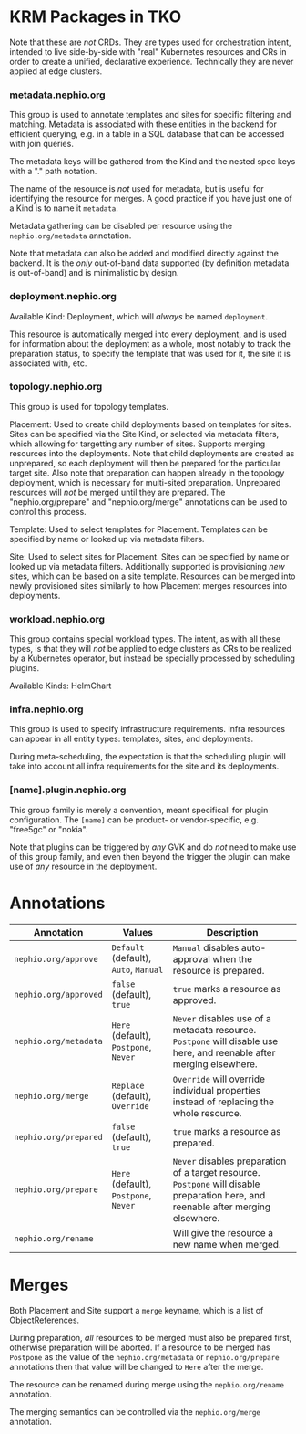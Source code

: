 KRM Packages in TKO
===================

Note that these are *not* CRDs. They are types used for orchestration intent, intended to live
side-by-side with "real" Kubernetes resources and CRs in order to create a unified, declarative
experience. Technically they are never applied at edge clusters.

### metadata.nephio.org

This group is used to annotate templates and sites for specific filtering and matching.
Metadata is associated with these entities in the backend for efficient querying, e.g. in a table
in a SQL database that can be accessed with join queries.

The metadata keys will be gathered from the Kind and the nested spec keys with a "." path notation.

The name of the resource is *not* used for metadata, but is useful for identifying the resource for
merges. A good practice if you have just one of a Kind is to name it `metadata`.

Metadata gathering can be disabled per resource using the `nephio.org/metadata` annotation.

Note that metadata can also be added and modified directly against the backend. It is the *only*
out-of-band data supported (by definition metadata is out-of-band) and is minimalistic by design.

### deployment.nephio.org

Available Kind: Deployment, which will *always* be named `deployment`.

This resource is automatically merged into every deployment, and is used for information about the
deployment as a whole, most notably to track the preparation status, to specify the template that
was used for it, the site it is associated with, etc.

### topology.nephio.org

This group is used for topology templates.

Placement: Used to create child deployments based on templates for sites. Sites can be specified via
the Site Kind, or selected via metadata filters, which allowing for targetting any number of sites.
Supports merging resources into the deployments. Note that child deployments are created as unprepared,
so each deployment will then be prepared for the particular target site. Also note that preparation can
happen already in the topology deployment, which is necessary for multi-sited preparation. Unprepared
resources will *not* be merged until they are prepared. The "nephio.org/prepare" and "nephio.org/merge"
annotations can be used to control this process.

Template: Used to select templates for Placement. Templates can be specified by name or looked up via
metadata filters.

Site: Used to select sites for Placement. Sites can be specified by name or looked up via metadata
filters. Additionally supported is provisioning *new* sites, which can be based on a site template.
Resources can be merged into newly provisioned sites similarly to how Placement merges resources
into deployments.

### workload.nephio.org

This group contains special workload types. The intent, as with all these types, is that they will
*not* be applied to edge clusters as CRs to be realized by a Kubernetes operator, but instead be
specially processed by scheduling plugins.

Available Kinds: HelmChart

### infra.nephio.org

This group is used to specify infrastructure requirements. Infra resources can appear in all entity
types: templates, sites, and deployments.

During meta-scheduling, the expectation is that the scheduling plugin will take into account all
infra requirements for the site and its deployments.

### [name].plugin.nephio.org

This group family is merely a convention, meant specificall for plugin configuration. The `[name]`
can be product- or vendor-specific, e.g. "free5gc" or "nokia".

Note that plugins can be triggered by *any* GVK and do *not* need to make use of this group family,
and even then beyond the trigger the plugin can make use of *any* resource in the deployment.

Annotations
===========

| Annotation           | Values                          | Description |
|----------------------|---------------------------------|-------------|
| `nephio.org/approve`   | `Default` (default), `Auto`, `Manual` | `Manual` disables auto-approval when the resource is prepared. |
| `nephio.org/approved`  | `false` (default), `true`           | `true` marks a resource as approved. |
| `nephio.org/metadata`  | `Here` (default), `Postpone`, `Never` | `Never` disables use of a metadata resource. `Postpone` will disable use here, and reenable after merging elsewhere. |
| `nephio.org/merge`     | `Replace` (default), `Override`     | `Override` will override individual properties instead of replacing the whole resource. |
| `nephio.org/prepared`  | `false` (default), `true`           | `true` marks a resource as prepared. |
| `nephio.org/prepare`   | `Here` (default), `Postpone`, `Never` | `Never` disables preparation of a target resource. `Postpone` will disable preparation here, and reenable after merging elsewhere. |
| `nephio.org/rename`    | | Will give the resource a new name when merged. |

Merges
======

Both Placement and Site support a `merge` keyname, which is a list of
[ObjectReferences](https://dev-k8sref-io.web.app/docs/common-definitions/objectreference-/).

During preparation, *all* resources to be merged must also be prepared first, otherwise preparation
will be aborted. If a resource to be merged has `Postpone` as the value of the `nephio.org/metadata`
or `nephio.org/prepare` annotations then that value will be changed to `Here` after the merge.

The resource can be renamed during merge using the `nephio.org/rename` annotation.

The merging semantics can be controlled via the `nephio.org/merge` annotation.
